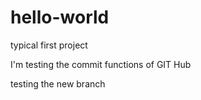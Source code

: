 # hello-world
typical first project


I'm testing the commit functions of GIT Hub

testing the new branch
